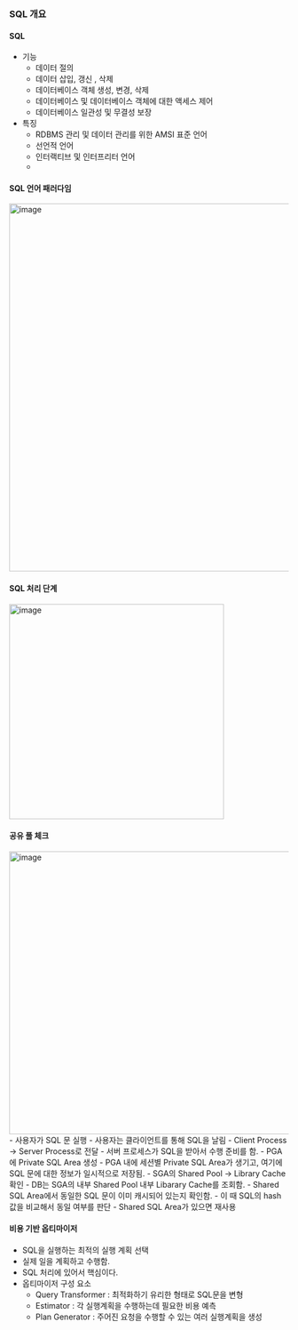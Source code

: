 ### SQL 개요
#### SQL
- 기능
   - 데이터 절의
   - 데이터 삽입, 갱신 , 삭제
   - 데이터베이스 객체 생성, 변경, 삭제
   - 데이터베이스 및 데이터베이스 객체에 대한 액세스 제어
   - 데이터베이스 일관성 및 무결성 보장
- 특징
   - RDBMS 관리 및 데이터 관리를 위한 AMSI 표준 언어
   - 선언적 언어
   - 인터랙티브 및 인터프리터 언어
   - 
#### SQL 언어 패러다임
<img width="662" alt="image" src="https://github.com/user-attachments/assets/e3d4d28b-6c22-444d-a65f-dfef21ea4aa3" />

#### SQL 처리 단계
<img width="387" alt="image" src="https://github.com/user-attachments/assets/53fb5f23-ba8e-429a-a520-a267445d9ee0" />

#### 공유 풀 체크
<img width="509" alt="image" src="https://github.com/user-attachments/assets/336abe1e-c802-41c2-8adb-f0fa24cd959a" />
- 사용자가 SQL 문 실행
   - 사용자는 클라이언트를 통해 SQL을 날림
- Client Process -> Server Process로 전달
   - 서버 프로세스가 SQL을 받아서 수행 준비를 함.
- PGA에 Private SQL Area 생성
   - PGA 내에 세션별 Private SQL Area가 생기고, 여기에 SQL 문에 대한 정보가 일시적으로 저장됨.
- SGA의 Shared Pool -> Library Cache 확인
   - DB는 SGA의 내부 Shared Pool 내부 Libarary Cache를 조회함.
   - Shared SQL Area에서 동일한 SQL 문이 이미 캐시되어 있는지 확인함.
   - 이 때 SQL의 hash 값을 비교해서 동일 여부를 판단
- Shared SQL Area가 있으면 재사용

#### 비용 기반 옵티마이저
- SQL을 실행하는 최적의 실행 계획 선택
- 실제 일을 계획하고 수행함.
- SQL 처리에 있어서 핵심이다.
- 옵티마이저 구성 요소
   - Query Transformer : 최적화하기 유리한 형태로 SQL문을 변형
   - Estimator : 각 실행계획을 수행하는데 필요한 비용 예측
   - Plan Generator : 주어진 요청을 수행할 수 있는 여러 실행계획을 생성
  
